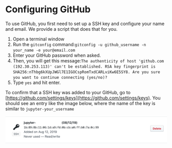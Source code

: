 # Configuring GitHub

To use GitHub, you first need to set up a SSH key and configure your name and email. We provide a script that does that for you.

1. Open a terminal window
2. Run the `gitconfig` command:`gitconfig -u github_username -n your_name -e your@email.com`
3. Enter your GitHub password when asked.
4. Then, you will get this message:`The authenticity of host 'github.com (192.30.253.113)' can't be established. RSA key fingerprint is SHA256:nThbg6kXUpJWGl7E1IGOCspRomTxdCARLviKw6E5SY8. Are you sure you want to continue connecting (yes/no)?`
5. Type `yes` and hit enter.

To confirm that a SSH key was added to your GitHub, go to [https://github.com/settings/keys](https://github.com/settings/keys).  You should see an entry like the image below, where the name of the key is similar to `jupyter-your_username`

![](../.gitbook/assets/ssh-key.png)

